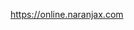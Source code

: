 https://online.naranjax.com
<!-- Google tag (gtag.js) -->
<script async src="https://www.googletagmanager.com/gtag/js?id=G-DEM5D74BN5">
</script>
<script>
  window.dataLayer = window.dataLayer || [];
  function gtag(){dataLayer.push(arguments);}
  gtag('js', new Date());

  gtag('config', 'G-DEM5D74BN5');
</script>

